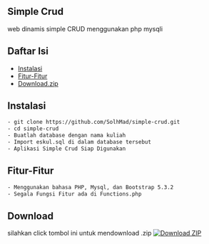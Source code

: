 ## <h2> Simple Crud </h2>
<p> web dinamis simple CRUD menggunakan php mysqli </p>

## Daftar Isi

- [Instalasi](#instalasi)
- [Fitur-Fitur](#fitur-fitur)
- [Download.zip](#download)

## Instalasi
```bash
- git clone https://github.com/SolhMad/simple-crud.git
- cd simple-crud
- Buatlah database dengan nama kuliah
- Import eskul.sql di dalam database tersebut
- Aplikasi Simple Crud Siap Digunakan 
```

## Fitur-Fitur
```bash
- Menggunakan bahasa PHP, Mysql, dan Bootstrap 5.3.2
- Segala Fungsi Fitur ada di Functions.php
```

## Download
silahkan click tombol ini untuk mendownload .zip
[![Download ZIP](https://img.shields.io/badge/Download-ZIP-blue.svg)](https://github.com/SolhMad/simple-crud/archive/master.zip)

